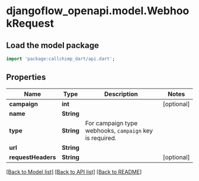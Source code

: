 # djangoflow_openapi.model.WebhookRequest

## Load the model package
```dart
import 'package:callchimp_dart/api.dart';
```

## Properties
Name | Type | Description | Notes
------------ | ------------- | ------------- | -------------
**campaign** | **int** |  | [optional] 
**name** | **String** |  | 
**type** | **String** | For campaign type webhooks, `campaign` key is required. | 
**url** | **String** |  | 
**requestHeaders** | **String** |  | [optional] 

[[Back to Model list]](../README.md#documentation-for-models) [[Back to API list]](../README.md#documentation-for-api-endpoints) [[Back to README]](../README.md)


